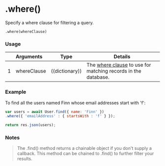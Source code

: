 # .where()

Specify a where clause for filtering a query.

```usage
.where(whereClause)
```


### Usage
|   |     Arguments      | Type                | Details    |
|---|:-------------------|---------------------|------------|
| 1 |  whereClause          |  ((dictionary))     | The [where clause](https://sailsjs.com/documentation/concepts/models-and-orm/query-language) to use for matching records in the database. |


### Example

To find all the users named Finn whose email addresses start with 'f':
```javascript
var users = await User.find({ name: 'Finn' })
.where({ 'emailAddress' : { startsWith : 'f' } });

return res.json(users);
```

### Notes
> The .find() method returns a chainable object if you don't supply a callback.  This method can be chained to .find() to further filter your results.



<docmeta name="displayName" value=".where()">
<docmeta name="pageType" value="method">
